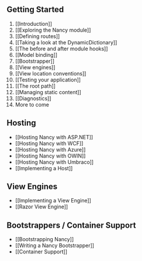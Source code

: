 ## Getting Started
1. [[Introduction]]
2. [[Exploring the Nancy module]]
3. [[Defining routes]]
4. [[Taking a look at the DynamicDictionary]]
5. [[The before and after module hooks]]
6. [[Model binding]]
7. [[Bootstrapper]]
8. [[View engines]]
9. [[View location conventions]]
10. [[Testing your application]]
11. [[The root path]]
12. [[Managing static content]]
13. [[Diagnostics]]
14. More to come

## Hosting
* [[Hosting Nancy with ASP.NET]]
* [[Hosting Nancy with WCF]]
* [[Hosting Nancy with Azure]]
* [[Hosting Nancy with OWIN]]
* [[Hosting Nancy with Umbraco]]
* [[Implementing a Host]]

## View Engines
* [[Implementing a View Engine]]
* [[Razor View Engine]]

## Bootstrappers / Container Support
* [[Bootstrapping Nancy]]
* [[Writing a Nancy Bootstrapper]]
* [[Container Support]]